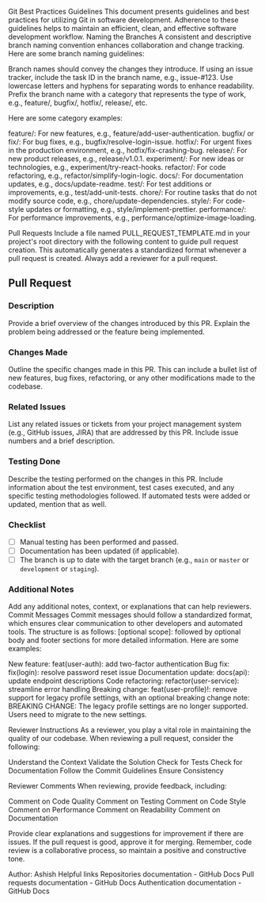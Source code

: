 Git Best Practices Guidelines
This document presents guidelines and best practices for utilizing Git in software development. Adherence to these guidelines helps to maintain an efficient, clean, and effective software development workflow.
Naming the Branches
A consistent and descriptive branch naming convention enhances collaboration and change tracking. Here are some branch naming guidelines:

Branch names should convey the changes they introduce.
If using an issue tracker, include the task ID in the branch name, e.g., issue-#123.
Use lowercase letters and hyphens for separating words to enhance readability.
Prefix the branch name with a category that represents the type of work, e.g., feature/, bugfix/, hotfix/, release/, etc.

Here are some category examples:

feature/: For new features, e.g., feature/add-user-authentication.
bugfix/ or fix/: For bug fixes, e.g., bugfix/resolve-login-issue.
hotfix/: For urgent fixes in the production environment, e.g., hotfix/fix-crashing-bug.
release/: For new product releases, e.g., release/v1.0.1.
experiment/: For new ideas or technologies, e.g., experiment/try-react-hooks.
refactor/: For code refactoring, e.g., refactor/simplify-login-logic.
docs/: For documentation updates, e.g., docs/update-readme.
test/: For test additions or improvements, e.g., test/add-unit-tests.
chore/: For routine tasks that do not modify source code, e.g., chore/update-dependencies.
style/: For code-style updates or formatting, e.g., style/implement-prettier.
performance/: For performance improvements, e.g., performance/optimize-image-loading.

Pull Requests
Include a file named PULL_REQUEST_TEMPLATE.md in your project's root directory with the following content to guide pull request creation. This automatically generates a standardized format whenever a pull request is created.  Always add a reviewer for a pull request.

## Pull Request
### Description
Provide a brief overview of the changes introduced by this PR. Explain the problem being addressed or the feature being implemented.

### Changes Made
Outline the specific changes made in this PR. This can include a bullet list of new features, bug fixes, refactoring, or any other modifications made to the codebase.

### Related Issues
List any related issues or tickets from your project management system (e.g., GitHub issues, JIRA) that are addressed by this PR. Include issue numbers and a brief description.

### Testing Done
Describe the testing performed on the changes in this PR. Include information about the test environment, test cases executed, and any specific testing methodologies followed. If automated tests were added or updated, mention that as well.

### Checklist
- [ ] Manual testing has been performed and passed.
- [ ] Documentation has been updated (if applicable).
- [ ] The branch is up to date with the target branch (e.g., `main` or `master` or `development` or `staging`).

### Additional Notes
Add any additional notes, context, or explanations that can help reviewers.
Commit Messages
Commit messages should follow a standardized format, which ensures clear communication to other developers and automated tools. The structure is as follows: 
<type>[optional scope]: <description>
followed by optional body and footer sections for more detailed information. Here are some examples:

New feature: feat(user-auth): add two-factor authentication
Bug fix: fix(login): resolve password reset issue
Documentation update: docs(api): update endpoint descriptions
Code refactoring: refactor(user-service): streamline error handling
Breaking change: feat(user-profile)!: remove support for legacy profile settings, with an optional breaking change note: BREAKING CHANGE: The legacy profile settings are no longer supported. Users need to migrate to the new settings.

Reviewer Instructions
As a reviewer, you play a vital role in maintaining the quality of our codebase. When reviewing a pull request, consider the following:

Understand the Context
Validate the Solution
Check for Tests
Check for Documentation
Follow the Commit Guidelines
Ensure Consistency

Reviewer Comments
When reviewing, provide feedback, including:

Comment on Code Quality
Comment on Testing
Comment on Code Style
Comment on Performance
Comment on Readability
Comment on Documentation

Provide clear explanations and suggestions for improvement if there are issues. If the pull request is good, approve it for merging. Remember, code review is a collaborative process, so maintain a positive and constructive tone.

Author: Ashish
Helpful links
Repositories documentation - GitHub Docs
 Pull requests documentation - GitHub Docs
Authentication documentation - GitHub Docs


